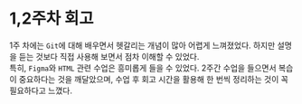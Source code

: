 # 1,2주차 회고

1주 차에는 `Git`에 대해 배우면서 헷갈리는 개념이 많아 어렵게 느껴졌었다. 하지만 설명을 듣는 것보다 직접 사용해 보면서 점차 이해할 수 있었다.<br>
특히, `Figma`와 `HTML` 관련 수업은 흥미롭게 들을 수 있었다. 2주간 수업을 들으면서 복습이 중요하다는 것을 깨달았으며, 수업 후 회고 시간을 활용해 한 번씩 정리하는 것이 꼭 필요하다고 느꼈다.
